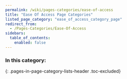 ```yaml
---
permalink: /wiki/pages-categories/ease-of-access
title: "Ease Of Access Page Categories"
listed_page_category: "ease_of_access_category_page"
redirect_from:
  - /Pages-Categories/Ease-Of-Access
sidebars:
  table_of_contents:
    enabled: false
---
```


### In this category:
{: .pages-in-page-category-lists-header .toc-excluded}
